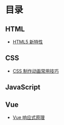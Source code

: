 # 目录

## HTML

- [HTML5 新特性](/html/001.html)

## CSS

- [CSS 制作动画常用技巧](/css/001.html)

## JavaScript

## Vue

- [Vue 响应式原理](/vue/001.html)
